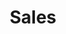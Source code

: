 ---
title: Sales
description: Research, case studies and instructions on where, how and to whom to sell online and offline, participate in tenders and enter foreign markets. We talk about trends, tools and technologies in b2b and b2c sales that are changing the industry and the profession.
---
